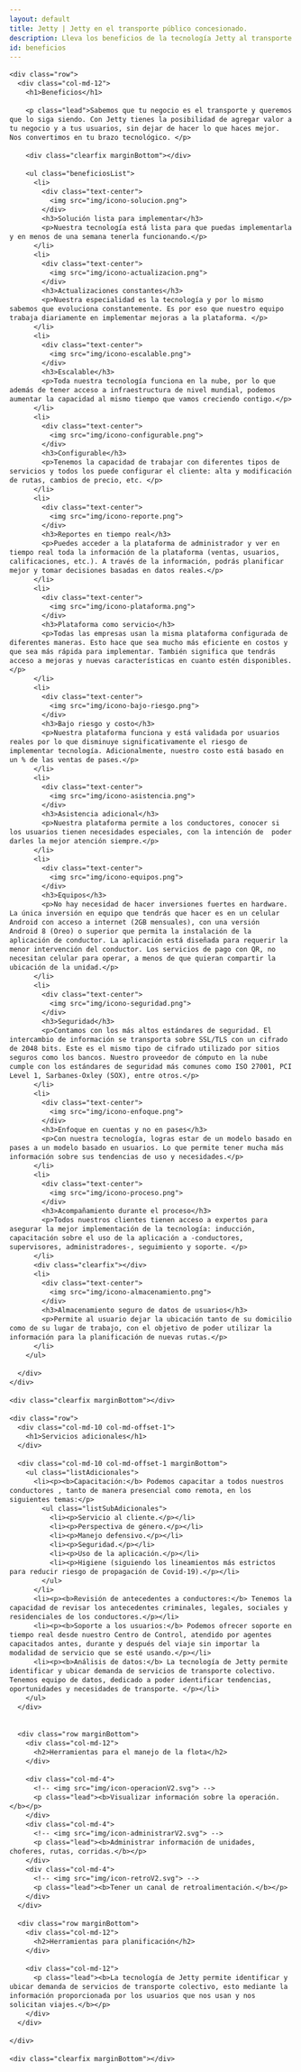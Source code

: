 ```yaml
---
layout: default
title: Jetty | Jetty en el transporte público concesionado.
description: Lleva los beneficios de la tecnología Jetty al transporte público concesionado.
id: beneficios
---
```


<div class="container-fluid gradient">
  <div class="container transportista">

    <div class="row">
      <div class="col-md-12">
        <h1>Beneficios</h1>

        <p class="lead">Sabemos que tu negocio es el transporte y queremos que lo siga siendo. Con Jetty tienes la posibilidad de agregar valor a tu negocio y a tus usuarios, sin dejar de hacer lo que haces mejor. Nos convertimos en tu brazo tecnológico. </p>

        <div class="clearfix marginBottom"></div>

        <ul class="beneficiosList">
          <li>
            <div class="text-center">
              <img src="img/icono-solucion.png">
            </div>
            <h3>Solución lista para implementar</h3>
            <p>Nuestra tecnología está lista para que puedas implementarla y en menos de una semana tenerla funcionando.</p>
          </li>
          <li>
            <div class="text-center">
              <img src="img/icono-actualizacion.png">
            </div>
            <h3>Actualizaciones constantes</h3>
            <p>Nuestra especialidad es la tecnología y por lo mismo sabemos que evoluciona constantemente. Es por eso que nuestro equipo trabaja diariamente en implementar mejoras a la plataforma. </p>
          </li>
          <li>
            <div class="text-center">
              <img src="img/icono-escalable.png">
            </div>
            <h3>Escalable</h3>
            <p>Toda nuestra tecnología funciona en la nube, por lo que además de tener acceso a infraestructura de nivel mundial, podemos aumentar la capacidad al mismo tiempo que vamos creciendo contigo.</p>
          </li>
          <li>
            <div class="text-center">
              <img src="img/icono-configurable.png">
            </div>
            <h3>Configurable</h3>
            <p>Tenemos la capacidad de trabajar con diferentes tipos de servicios y todos los puede configurar el cliente: alta y modificación de rutas, cambios de precio, etc. </p>
          </li>
          <li>
            <div class="text-center">
              <img src="img/icono-reporte.png">
            </div>
            <h3>Reportes en tiempo real</h3>
            <p>Puedes acceder a la plataforma de administrador y ver en tiempo real toda la información de la plataforma (ventas, usuarios, calificaciones, etc.). A través de la información, podrás planificar mejor y tomar decisiones basadas en datos reales.</p>
          </li>
          <li>
            <div class="text-center">
              <img src="img/icono-plataforma.png">
            </div>
            <h3>Plataforma como servicio</h3>
            <p>Todas las empresas usan la misma plataforma configurada de diferentes maneras. Esto hace que sea mucho más eficiente en costos y que sea más rápida para implementar. También significa que tendrás acceso a mejoras y nuevas características en cuanto estén disponibles.</p>
          </li>
          <li>
            <div class="text-center">
              <img src="img/icono-bajo-riesgo.png">
            </div>
            <h3>Bajo riesgo y costo</h3>
            <p>Nuestra plataforma funciona y está validada por usuarios reales por lo que disminuye significativamente el riesgo de implementar tecnología. Adicionalmente, nuestro costo está basado en un % de las ventas de pases.</p>
          </li>
          <li>
            <div class="text-center">
              <img src="img/icono-asistencia.png">
            </div>
            <h3>Asistencia adicional</h3>
            <p>Nuestra plataforma permite a los conductores, conocer si los usuarios tienen necesidades especiales, con la intención de  poder darles la mejor atención siempre.</p>
          </li>
          <li>
            <div class="text-center">
              <img src="img/icono-equipos.png">
            </div>
            <h3>Equipos</h3>
            <p>No hay necesidad de hacer inversiones fuertes en hardware. La única inversión en equipo que tendrás que hacer es en un celular Android con acceso a internet (2GB mensuales), con una versión  Android 8 (Oreo) o superior que permita la instalación de la aplicación de conductor. La aplicación está diseñada para requerir la menor intervención del conductor. Los servicios de pago con QR, no necesitan celular para operar, a menos de que quieran compartir la ubicación de la unidad.</p>
          </li>
          <li>
            <div class="text-center">
              <img src="img/icono-seguridad.png">
            </div>
            <h3>Seguridad</h3>
            <p>Contamos con los más altos estándares de seguridad. El intercambio de información se transporta sobre SSL/TLS con un cifrado de 2048 bits. Este es el mismo tipo de cifrado utilizado por sitios seguros como los bancos. Nuestro proveedor de cómputo en la nube cumple con los estándares de seguridad más comunes como ISO 27001, PCI Level 1, Sarbanes-Oxley (SOX), entre otros.</p>
          </li>
          <li>
            <div class="text-center">
              <img src="img/icono-enfoque.png">
            </div>
            <h3>Enfoque en cuentas y no en pases</h3>
            <p>Con nuestra tecnología, logras estar de un modelo basado en pases a un modelo basado en usuarios. Lo que permite tener mucha más información sobre sus tendencias de uso y necesidades.</p>
          </li>
          <li>
            <div class="text-center">
              <img src="img/icono-proceso.png">
            </div>
            <h3>Acompañamiento durante el proceso</h3>
            <p>Todos nuestros clientes tienen acceso a expertos para asegurar la mejor implementación de la tecnología: inducción, capacitación sobre el uso de la aplicación a -conductores, supervisores, administradores-, seguimiento y soporte. </p>
          </li>
          <div class="clearfix"></div>
          <li>
            <div class="text-center">
              <img src="img/icono-almacenamiento.png">
            </div>
            <h3>Almacenamiento seguro de datos de usuarios</h3>
            <p>Permite al usuario dejar la ubicación tanto de su domicilio como de su lugar de trabajo, con el objetivo de poder utilizar la información para la planificación de nuevas rutas.</p>
          </li>
        </ul>

      </div>
    </div>

    <div class="clearfix marginBottom"></div>

    <div class="row">
      <div class="col-md-10 col-md-offset-1">
        <h1>Servicios adicionales</h1>
      </div>

      <div class="col-md-10 col-md-offset-1 marginBottom">
        <ul class="listAdicionales">
          <li><p><b>Capacitación:</b> Podemos capacitar a todos nuestros conductores , tanto de manera presencial como remota, en los siguientes temas:</p>
            <ul class="listSubAdicionales">
              <li><p>Servicio al cliente.</p></li>
              <li><p>Perspectiva de género.</p></li>
              <li><p>Manejo defensivo.</p></li>
              <li><p>Seguridad.</p></li>
              <li><p>Uso de la aplicación.</p></li>
              <li><p>Higiene (siguiendo los lineamientos más estrictos para reducir riesgo de propagación de Covid-19).</p></li>
            </ul>
          </li>
          <li><p><b>Revisión de antecedentes a conductores:</b> Tenemos la capacidad de revisar los antecedentes criminales, legales, sociales y residenciales de los conductores.</p></li>
          <li><p><b>Soporte a los usuarios:</b> Podemos ofrecer soporte en tiempo real desde nuestro Centro de Control, atendido por agentes capacitados antes, durante y después del viaje sin importar la modalidad de servicio que se esté usando.</p></li>
          <li><p><b>Análisis de datos:</b> La tecnología de Jetty permite identificar y ubicar demanda de servicios de transporte colectivo. Tenemos equipo de datos, dedicado a poder identificar tendencias, oportunidades y necesidades de transporte. </p></li>
        </ul>
      </div>


      <div class="row marginBottom">
        <div class="col-md-12">
          <h2>Herramientas para el manejo de la flota</h2>
        </div>

        <div class="col-md-4">
          <!-- <img src="img/icon-operacionV2.svg"> -->
          <p class="lead"><b>Visualizar información sobre la operación.</b></p>
        </div>
        <div class="col-md-4">
          <!-- <img src="img/icon-administrarV2.svg"> -->
          <p class="lead"><b>Administrar información de unidades, choferes, rutas, corridas.</b></p>
        </div>
        <div class="col-md-4">
          <!-- <img src="img/icon-retroV2.svg"> -->
          <p class="lead"><b>Tener un canal de retroalimentación.</b></p>
        </div>
      </div>

      <div class="row marginBottom">
        <div class="col-md-12">
          <h2>Herramientas para planificación</h2>
        </div>

        <div class="col-md-12">
          <p class="lead"><b>La tecnología de Jetty permite identificar y ubicar demanda de servicios de transporte colectivo, esto mediante la información proporcionada por los usuarios que nos usan y nos solicitan viajes.</b></p>
        </div>
      </div>

    </div>

    <div class="clearfix marginBottom"></div>

  </div>
</div>
